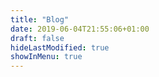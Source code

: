 ```yaml
---
title: "Blog"
date: 2019-06-04T21:55:06+01:00
draft: false
hideLastModified: true
showInMenu: true
---
```

